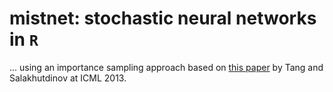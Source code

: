 mistnet: stochastic neural networks in `R`
=========

... using an importance sampling approach based on [this paper](http://www-etud.iro.umontreal.ca/~goodfeli/sfnn_wk.pdf) by Tang and Salakhutdinov at ICML 2013.
